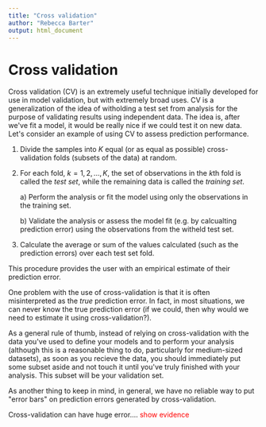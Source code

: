 ```yaml
---
title: "Cross validation"
author: "Rebecca Barter"
output: html_document
---
```


# Cross validation 



Cross validation (CV) is an extremely useful technique initially developed for use in model validation, but with extremely broad uses. CV is a generalization of the idea of witholding a test set from analysis for the purpose of validating results using independent data. The idea is, after we've fit a model, it would be really nice if we could test it on new data. Let's consider an example of using CV to assess prediction performance.

1. Divide the samples into $K$ equal (or as equal as possible) cross-validation folds (subsets of the data) at random.

2. For each fold, $k = 1, 2, ..., K$, the set of observations in the $k$th fold is called the *test set*, while the remaining data is called the *training set*.

    a) Perform the analysis or fit the model using only the observations in the training set.
      
    b) Validate the analysis or assess the model fit (e.g. by calcualting prediction error) using the observations from the witheld test set.
  
3. Calculate the average or sum of the values calculated (such as the prediction errors) over each test set fold.



This procedure provides the user with an empirical estimate of their prediction error.



One problem with the use of cross-validation is that it is often misinterpreted as the *true* prediction error. In fact, in most situations, we can never know the true prediction error (if we could, then why would we need to estimate it using cross-validation?).


As a general rule of thumb, instead of relying on cross-validation with the data you've used to define your models and to perform your analysis (although this is a reasonable thing to do, particularly for medium-sized datasets), as soon as you recieve the data, you should immediately put some subset aside and not touch it until you've truly finished with your analysis. This subset will be your validation set.


As another thing to keep in mind, in general, we have no reliable way to put "error bars" on prediction errors generated by cross-validation.

Cross-validation can have huge error.... <FONT COLOR="red">show evidence</FONT>
